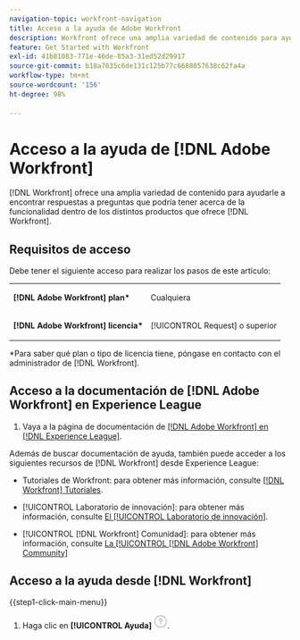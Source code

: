 ```yaml
---
navigation-topic: workfront-navigation
title: Acceso a la ayuda de Adobe Workfront
description: Workfront ofrece una amplia variedad de contenido para ayudarle a encontrar respuestas a preguntas que pueda tener sobre la funcionalidad dentro de los distintos productos que ofrece Workfront.
feature: Get Started with Workfront
exl-id: 41b81083-771e-46de-85a3-31ed52d29917
source-git-commit: b18a7835c6de131c125b77c6688057638c62fa4a
workflow-type: tm+mt
source-wordcount: '156'
ht-degree: 98%

---
```


# Acceso a la ayuda de [!DNL Adobe Workfront]

[!DNL Workfront] ofrece una amplia variedad de contenido para ayudarle a encontrar respuestas a preguntas que podría tener acerca de la funcionalidad dentro de los distintos productos que ofrece [!DNL Workfront].

## Requisitos de acceso

Debe tener el siguiente acceso para realizar los pasos de este artículo:

<table style="table-layout:auto"> 
 <col> 
 </col> 
 <col> 
 </col> 
 <tbody> 
  <tr> 
   <td role="rowheader"><strong>[!DNL Adobe Workfront] plan*</strong></td> 
   <td> <p>Cualquiera</p> </td> 
  </tr> 
  <tr> 
   <td role="rowheader"><strong>[!DNL Adobe Workfront] licencia*</strong></td> 
   <td> <p>[!UICONTROL Request] o superior</p> </td> 
  </tr> 
 </tbody> 
</table>

&#42;Para saber qué plan o tipo de licencia tiene, póngase en contacto con el administrador de [!DNL Workfront].

## Acceso a la documentación de [!DNL Adobe Workfront] en Experience League

1. Vaya a la página de documentación de [[!DNL Adobe Workfront]  en  [!DNL Experience League]](https://experienceleague.adobe.com/en/docs/workfront/using/home).

Además de buscar documentación de ayuda, también puede acceder a los siguientes recursos de [!DNL Workfront] desde Experience League:

* Tutoriales de Workfront: para obtener más información, consulte [[!DNL Workfront] Tutoriales](https://experienceleague.adobe.com/en/docs/workfront-learn/tutorials-workfront/home).

* [!UICONTROL Laboratorio de innovación]: para obtener más información, consulte [El [!UICONTROL Laboratorio de innovación]](https://experienceleaguecommunities.adobe.com/t5/workfront-ideas/idb-p/workfront-ideas).
* [!UICONTROL [!DNL Workfront] Comunidad]: para obtener más información, consulte [La [!UICONTROL [!DNL Adobe Workfront] Community]](https://experienceleaguecommunities.adobe.com/t5/workfront/ct-p/workfront)

## Acceso a la ayuda desde [!DNL Workfront]

{{step1-click-main-menu}}

1. Haga clic en **[!UICONTROL Ayuda]** ![icono de ayuda](assets/help-icon.png).
